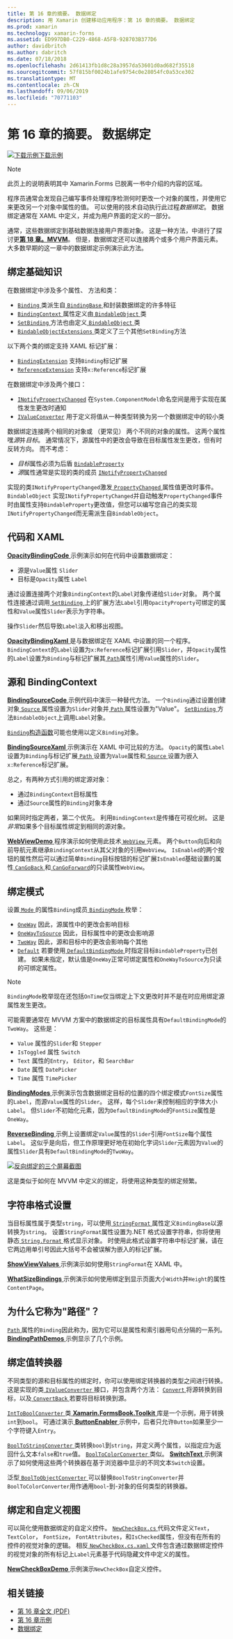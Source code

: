 ```yaml
---
title: 第 16 章的摘要。 数据绑定
description: 用 Xamarin 创建移动应用程序：第 16 章的摘要。 数据绑定
ms.prod: xamarin
ms.technology: xamarin-forms
ms.assetid: ED997DB0-C229-4868-A5FB-928703B377D6
author: davidbritch
ms.author: dabritch
ms.date: 07/18/2018
ms.openlocfilehash: 2d61413fb1d8c28a3957da53601d0ad682f35518
ms.sourcegitcommit: 57f815bf0024b1afe9754c0e28054fc0a53ce302
ms.translationtype: MT
ms.contentlocale: zh-CN
ms.lasthandoff: 09/06/2019
ms.locfileid: "70771103"
---
```

# <a name="summary-of-chapter-16-data-binding"></a>第 16 章的摘要。 数据绑定

[![下载示例](~/media/shared/download.png)下载示例](https://github.com/xamarin/xamarin-forms-book-samples/tree/master/Chapter16)

> [!NOTE] 
> 此页上的说明表明其中 Xamarin.Forms 已脱离一书中介绍的内容的区域。

程序员通常会发现自己编写事件处理程序检测何时更改一个对象的属性，并使用它来更改另一个对象中属性的值。 可以使用的技术自动执行此过程*数据绑定*。 数据绑定通常在 XAML 中定义，并成为用户界面的定义的一部分。

通常，这些数据绑定到基础数据连接用户界面对象。 这是一种方法，中进行了探讨更[**第 18 章。MVVM**](chapter18.md)。 但是，数据绑定还可以连接两个或多个用户界面元素。 大多数早期的这一章中的数据绑定示例演示此方法。

## <a name="binding-basics"></a>绑定基础知识

在数据绑定中涉及多个属性、 方法和类：

- [ `Binding` ](xref:Xamarin.Forms.Binding)类派生自[ `BindingBase` ](xref:Xamarin.Forms.BindingBase)和封装数据绑定的许多特征
- [ `BindingContext` ](xref:Xamarin.Forms.BindableObject.BindingContext)属性定义由[ `BindableObject` ](xref:Xamarin.Forms.BindableObject)类
- [ `SetBinding` ](xref:Xamarin.Forms.BindableObject.SetBinding(Xamarin.Forms.BindableProperty,Xamarin.Forms.BindingBase))方法也由定义[ `BindableObject` ](xref:Xamarin.Forms.BindableObject)类
- [ `BindableObjectExtensions` ](xref:Xamarin.Forms.BindableObjectExtensions)类定义了三个其他`SetBinding`方法

以下两个类的绑定支持 XAML 标记扩展：

- [`BindingExtension`](xref:Xamarin.Forms.Xaml.BindingExtension) 支持`Binding`标记扩展
- [`ReferenceExtension`](xref:Xamarin.Forms.Xaml.ReferenceExtension) 支持`x:Reference`标记扩展

在数据绑定中涉及两个接口：

- [`INotifyPropertyChanged`](xref:System.ComponentModel.INotifyPropertyChanged) 在`System.ComponentModel`命名空间是用于实现在属性发生更改时通知
- [`IValueConverter`](xref:Xamarin.Forms.IValueConverter) 用于定义将值从一种类型转换为另一个数据绑定中的较小类

数据绑定连接两个相同的对象或 （更常见） 两个不同的对象的属性。 这两个属性嘿*源*并*目标*。 通常情况下，源属性中的更改会导致在目标属性发生更改，但有时反转方向。 而不考虑：

- *目标*属性必须为后盾 [`BindableProperty`](xref:Xamarin.Forms.BindableProperty)
- *源*属性通常是实现的类的成员 [`INotifyPropertyChanged`](xref:System.ComponentModel.INotifyPropertyChanged)

实现的类`INotifyPropertyChanged`激发[ `PropertyChanged` ](xref:System.ComponentModel.INotifyPropertyChanged.PropertyChanged)属性值更改时事件。 `BindableObject` 实现`INotifyPropertyChanged`并自动触发`PropertyChanged`事件时由属性支持`BindableProperty`更改值，但您可以编写您自己的类实现`INotifyPropertyChanged`而无需派生自`BindableObject`。

## <a name="code-and-xaml"></a>代码和 XAML

[ **OpacityBindingCode** ](https://github.com/xamarin/xamarin-forms-book-samples/tree/master/Chapter16/OpacityBindingCode)示例演示如何在代码中设置数据绑定：

- 源是`Value`属性 `Slider`
- 目标是`Opacity`属性 `Label`

通过设置连接两个对象`BindingContext`的`Label`对象传递给`Slider`对象。 两个属性连接通过调用[ `SetBinding` ](xref:Xamarin.Forms.BindableObjectExtensions.SetBinding*)上的扩展方法`Label`引用`OpacityProperty`可绑定的属性和`Value`属性`Slider`表示为字符串。

操作`Slider`然后导致`Label`淡入和移出视图。

[ **OpacityBindingXaml** ](https://github.com/xamarin/xamarin-forms-book-samples/tree/master/Chapter16/OpacityBindingXaml)是与数据绑定在 XAML 中设置的同一个程序。 `BindingContext`的`Label`设置为`x:Reference`标记扩展引用`Slider`，并`Opacity`属性的`Label`设置为`Binding`与标记扩展其[ `Path`](xref:Xamarin.Forms.Binding.Path)属性引用`Value`属性的`Slider`。

## <a name="source-and-bindingcontext"></a>源和 BindingContext

[ **BindingSourceCode** ](https://github.com/xamarin/xamarin-forms-book-samples/tree/master/Chapter16/BindingSourceCode)示例代码中演示一种替代方法。 一个`Binding`通过设置创建对象[ `Source` ](xref:Xamarin.Forms.Binding.Source)属性设置为`Slider`对象并[ `Path` ](xref:Xamarin.Forms.Binding.Path)属性设置为"Value"。 [ `SetBinding` ](xref:Xamarin.Forms.BindableObject.SetBinding(Xamarin.Forms.BindableProperty,Xamarin.Forms.BindingBase))方法`BindableObject`上调用`Label`对象。

[ `Binding`构造函数](xref:Xamarin.Forms.Binding.%23ctor(System.String,Xamarin.Forms.BindingMode,Xamarin.Forms.IValueConverter,System.Object,System.String,System.Object))可能也使用以定义`Binding`对象。

[ **BindingSourceXaml** ](https://github.com/xamarin/xamarin-forms-book-samples/tree/master/Chapter16/BindingSourceXaml)示例演示在 XAML 中可比较的方法。 `Opacity`的属性`Label`设置为`Binding`与标记扩展[ `Path` ](xref:Xamarin.Forms.Binding.Path)设置为`Value`属性和[ `Source` ](xref:Xamarin.Forms.Binding.Source)设置为嵌入`x:Reference`标记扩展。

总之，有两种方式引用的绑定源对象：

- 通过`BindingContext`目标属性
- 通过`Source`属性的`Binding`对象本身

如果同时指定两者，第二个优先。 利用`BindingContext`是传播在可视化树。 这是*非常*如果多个目标属性绑定到相同的源对象。

[ **WebViewDemo** ](https://github.com/xamarin/xamarin-forms-book-samples/tree/master/Chapter16/WebViewDemo)程序演示如何使用此技术[ `WebView` ](xref:Xamarin.Forms.WebView)元素。 两个`Button`向后和向前导航元素继承`BindingContext`从其父对象的引用`WebView`。 `IsEnabled`的两个按钮的属性然后可以通过简单`Binding`目标按钮的标记扩展`IsEnabled`基础设置的属性[ `CanGoBack` ](xref:Xamarin.Forms.WebView.CanGoBack)和[ `CanGoForward`](xref:Xamarin.Forms.WebView.CanGoForward)的只读属性`WebView`。

## <a name="the-binding-mode"></a>绑定模式

设置[ `Mode` ](xref:Xamarin.Forms.BindingBase.Mode)的属性`Binding`成员[ `BindingMode` ](xref:Xamarin.Forms.BindingMode)枚举：

- [`OneWay`](xref:Xamarin.Forms.BindingMode.OneWay) 因此，源属性中的更改会影响目标
- [`OneWayToSource`](xref:Xamarin.Forms.BindingMode.OneWayToSource) 因此，目标属性中的更改会影响源
- [`TwoWay`](xref:Xamarin.Forms.BindingMode.TwoWay) 因此，源和目标中的更改会影响每个其他
- [`Default`](xref:Xamarin.Forms.BindingMode.Default) 若要使用[ `DefaultBindingMode` ](xref:Xamarin.Forms.BindableProperty.DefaultBindingMode)时指定目标`BindableProperty`已创建。 如果未指定，默认值是`OneWay`正常可绑定属性和`OneWayToSource`为只读的可绑定属性。

> [!NOTE]
> `BindingMode`枚举现在还包括`OnTime`仅当绑定上下文更改时并不是在时应用绑定源属性发生更改。

可能需要通常在 MVVM 方案中的数据绑定的目标属性具有`DefaultBindingMode`的`TwoWay`。 这些是：

- `Value` 属性的`Slider`和 `Stepper`
- `IsToggled` 属性 `Switch`
- `Text` 属性的`Entry`， `Editor`，和 `SearchBar`
- `Date` 属性 `DatePicker`
- `Time` 属性 `TimePicker`

[ **BindingModes** ](https://github.com/xamarin/xamarin-forms-book-samples/tree/master/Chapter16/BindingModes)示例演示包含数据绑定目标的位置的四个绑定模式`FontSize`属性的`Label`，而源`Value`属性的`Slider`。 这样，每个`Slider`来控制相应的字体大小`Label`。 但`Slider`不初始化元素，因为`DefaultBindingMode`的`FontSize`属性是`OneWay`。

[ **ReverseBinding** ](https://github.com/xamarin/xamarin-forms-book-samples/tree/master/Chapter16/ReverseBinding)示例上设置绑定`Value`属性的`Slider`引用`FontSize`每个属性`Label`。 这似乎是向后，但工作原理更好地在初始化字词`Slider`元素因为`Value`的属性`Slider`具有`DefaultBindingMode`的`TwoWay`。

[![反向绑定的三个屏幕截图](images/ch16fg06-small.png "反向绑定")](images/ch16fg06-large.png#lightbox "反向绑定")

这是类似于如何在 MVVM 中定义的绑定，将使用这种类型的绑定频繁。

## <a name="string-formatting"></a>字符串格式设置

当目标属性属于类型`string`，可以使用[ `StringFormat` ](xref:Xamarin.Forms.BindingBase.StringFormat)属性定义`BindingBase`以源转换为`string`。 设置`StringFormat`属性设置为.NET 格式设置字符串，你将使用静态[ `String.Format` ](xref:System.String.Format(System.String,System.Object))格式显示对象。 时使用此格式设置字符串中标记扩展，请在它两边用单引号因此大括号不会被误解为嵌入的标记扩展。

[ **ShowViewValues** ](https://github.com/xamarin/xamarin-forms-book-samples/tree/master/Chapter16/ShowViewValues)示例演示如何使用`StringFormat`在 XAML 中。

[ **WhatSizeBindings** ](https://github.com/xamarin/xamarin-forms-book-samples/tree/master/Chapter16/WhatSizeBindings)示例演示如何使用绑定到显示页面大小`Width`并`Height`的属性`ContentPage`。

## <a name="why-is-it-called-path"></a>为什么它称为"路径"？

[ `Path` ](xref:Xamarin.Forms.Binding.Path)属性的`Binding`因此称为，因为它可以是属性和索引器用句点分隔的一系列。 [ **BindingPathDemos** ](https://github.com/xamarin/xamarin-forms-book-samples/tree/master/Chapter16/BindingPathDemos)示例显示了几个示例。

## <a name="binding-value-converters"></a>绑定值转换器

不同类型的源和目标属性的绑定时，你可以使用绑定转换器的类型之间进行转换。 这是实现的类[ `IValueConverter` ](xref:Xamarin.Forms.IValueConverter)接口，并包含两个方法： [ `Convert` ](xref:Xamarin.Forms.IValueConverter.Convert(System.Object,System.Type,System.Object,System.Globalization.CultureInfo))将源转换到目标，以及[ `ConvertBack` ](xref:Xamarin.Forms.IValueConverter.ConvertBack(System.Object,System.Type,System.Object,System.Globalization.CultureInfo))若要将目标转换到源。

[ `IntToBoolConverter` ](https://github.com/xamarin/xamarin-forms-book-samples/blob/master/Libraries/Xamarin.FormsBook.Toolkit/Xamarin.FormsBook.Toolkit/IntToBoolConverter.cs)类[ **Xamarin.FormsBook.Toolkit** ](https://github.com/xamarin/xamarin-forms-book-samples/tree/master/Libraries/Xamarin.FormsBook.Toolkit)库是一个示例，用于转换`int`到`bool`。 可通过演示[ **ButtonEnabler** ](https://github.com/xamarin/xamarin-forms-book-samples/tree/master/Chapter16/ButtonEnabler)示例中，后者只允许`Button`如果至少一个字符键入`Entry`。

[ `BoolToStringConverter` ](https://github.com/xamarin/xamarin-forms-book-samples/blob/master/Libraries/Xamarin.FormsBook.Toolkit/Xamarin.FormsBook.Toolkit/BoolToStringConverter.cs)类转换`bool`到`string`，并定义两个属性，以指定应为返回什么文本`false`和`true`值。
[ `BoolToColorConverter` ](https://github.com/xamarin/xamarin-forms-book-samples/blob/master/Libraries/Xamarin.FormsBook.Toolkit/Xamarin.FormsBook.Toolkit/BoolToColorConverter.cs)类似。 [ **SwitchText** ](https://github.com/xamarin/xamarin-forms-book-samples/tree/master/Chapter16/SwitchText)示例演示了如何使用这些两个转换器在基于浏览器中显示的不同文本`Switch`设置。

泛型[ `BoolToObjectConverter` ](https://github.com/xamarin/xamarin-forms-book-samples/blob/master/Libraries/Xamarin.FormsBook.Toolkit/Xamarin.FormsBook.Toolkit/BoolToObjectConverter.cs)可以替换`BoolToStringConverter`并`BoolToColorConverter`用作通用`bool`-到-对象的任何类型的转换器。

## <a name="bindings-and-custom-views"></a>绑定和自定义视图

可以简化使用数据绑定的自定义控件。 [ `NewCheckBox.cs` ](https://github.com/xamarin/xamarin-forms-book-samples/blob/master/Libraries/Xamarin.FormsBook.Toolkit/Xamarin.FormsBook.Toolkit/NewCheckBox.xaml.cs)代码文件定义`Text`， `TextColor`， `FontSize`， `FontAttributes`，和`IsChecked`属性，但没有在所有的控件的视觉对象的逻辑。
相反[ `NewCheckBox.cs.xaml` ](https://github.com/xamarin/xamarin-forms-book-samples/blob/master/Libraries/Xamarin.FormsBook.Toolkit/Xamarin.FormsBook.Toolkit/NewCheckBox.xaml)文件包含通过数据绑定控件的视觉对象的所有标记上`Label`元素基于代码隐藏文件中定义的属性。

[ **NewCheckBoxDemo** ](https://github.com/xamarin/xamarin-forms-book-samples/tree/master/Chapter16/NewCheckBoxDemo)示例演示`NewCheckBox`自定义控件。

## <a name="related-links"></a>相关链接

- [第 16 章全文 (PDF)](https://download.xamarin.com/developer/xamarin-forms-book/XamarinFormsBook-Ch16-Apr2016.pdf)
- [第 16 章示例](https://github.com/xamarin/xamarin-forms-book-samples/tree/master/Chapter16)
- [数据绑定](~/xamarin-forms/app-fundamentals/data-binding/index.md)
